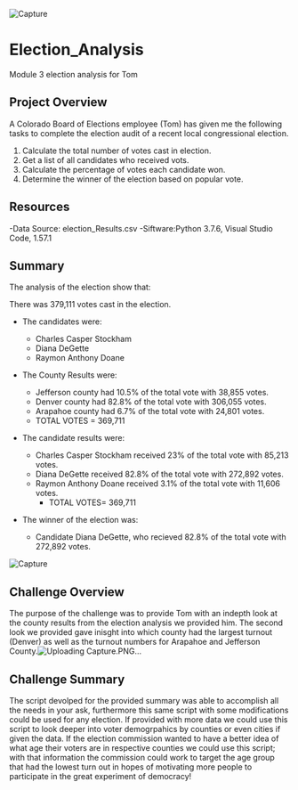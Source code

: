 ![Capture](https://user-images.githubusercontent.com/79228491/124972507-1147df00-dff0-11eb-9a8f-437d641b4904.PNG)
# Election_Analysis
Module 3 election analysis for Tom 

## Project Overview
A Colorado Board of Elections employee (Tom) has given me the following tasks to complete the election audit of a recent local congressional election.

1. Calculate the total number of votes cast in election.
2. Get a list of all candidates who received vots.
3. Calculate the percentage of votes each candidate won.
4. Determine the winner of the election based on popular vote.

## Resources
-Data Source: election_Results.csv
-Siftware:Python 3.7.6, Visual Studio Code, 1.57.1

## Summary
The analysis of the election show that:

There was 379,111 votes cast in the election.

* The candidates were:
  * Charles Casper Stockham
  * Diana DeGette
  * Raymon Anthony Doane

* The County Results were:
  * Jefferson county had 10.5% of the total vote with 38,855 votes.
  * Denver county had 82.8% of the total vote with 306,055 votes.
  * Arapahoe county had 6.7% of the total vote with 24,801 votes.
   * TOTAL VOTES = 369,711


* The candidate results were:

  * Charles Casper Stockham received 23% of the total vote with 85,213 votes.
  * Diana DeGette received 82.8% of the total vote with 272,892 votes.
  * Raymon Anthony Doane received 3.1% of the total vote with 11,606 votes.
    * TOTAL VOTES= 369,711

* The winner of the election was:

  * Candidate Diana DeGette, who recieved 82.8% of the total vote with 272,892 votes.


![Capture](https://user-images.githubusercontent.com/79228491/124972543-1dcc3780-dff0-11eb-8bb1-e965c340210f.PNG)


## Challenge Overview
The purpose of the challenge was to provide Tom with an indepth look at the county results from the election analysis we provided him. The second look we provided gave inisght into which county had the largest turnout (Denver) as well as the turnout numbers for Arapahoe and Jefferson County.![Uploading Capture.PNG…]()


## Challenge Summary
The script devolped for the provided summary was able to accomplish all the needs in your ask, furthermore this same script with some modifications could be used for any election. If provided with more data we could use this script to look deeper into voter demogrpahics by counties or even cities if given the data. If the election commission wanted to have a better idea of what age their voters are in respective counties we could use this script; with that information the commission could work to target the age group that had the lowest turn out in hopes of motivating more people to participate in the great experiment of democracy!
